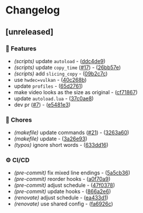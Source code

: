 # Changelog

## [unreleased]

### 🚀 Features

- _(scripts)_ update `autoload` - ([ddc4de9](https://github.com///commit/ddc4de9eaab3002a76990d0c134c0237a909bfc7))
- _(scripts)_ update `copy_time` ([#17](https://github.com/DeadNews/mpv-config/issues/17)) - ([26bb57e](https://github.com///commit/26bb57ec48f459af9a05161316ffc9c79d2e4096))
- _(scripts)_ add `slicing_copy` - ([09b2c7c](https://github.com///commit/09b2c7c92b4478a46019f2470bd14ceeee78acae))
- use `hwdec=vulkan` - ([40c268b](https://github.com///commit/40c268bf042e6ad776c95d5f69fe0638c952ac48))
- update `profiles` - ([65d2761](https://github.com///commit/65d27610a4cb4a36cd6d51ffb396ff5cc6802750))
- make video looks as the size as original - ([cf71867](https://github.com///commit/cf71867a226791c2ff0fa61fff5d8637e33407a8))
- update `autoload.lua` - ([37c0ae8](https://github.com///commit/37c0ae8805606fe652638ba0ab4990942ee52c21))
- dev pr ([#7](https://github.com/DeadNews/mpv-config/issues/7)) - ([e5481e3](https://github.com///commit/e5481e3fad101a8691805ee6bab4656d8111eb0d))

### 🧹 Chores

- _(makefile)_ update commands ([#21](https://github.com/DeadNews/mpv-config/issues/21)) - ([3263a60](https://github.com///commit/3263a6052ba54237b0146d5c884d2d35a4bcd484))
- _(makefile)_ update - ([3a26e93](https://github.com///commit/3a26e93fc9a89bd30fa0f96eded211c2ee8bea22))
- _(typos)_ ignore short words - ([633dd16](https://github.com///commit/633dd16f0ea949c52d971b70f304616a9a2d9a1e))

### ⚙️ CI/CD

- _(pre-commit)_ fix mixed line endings - ([5a5cb36](https://github.com///commit/5a5cb36afbe09aeccafface62246536177bbdcc3))
- _(pre-commit)_ reorder hooks - ([a0f70a9](https://github.com///commit/a0f70a916f7cd9e6f096acb0f67ddcbf4d77f80b))
- _(pre-commit)_ adjust schedule - ([47f0378](https://github.com///commit/47f0378b2266ac5ff7c9fab5706b8ffaeb698247))
- _(pre-commit)_ update hooks - ([866a2e6](https://github.com///commit/866a2e692aaf5cbf0760e14bab1d9d5b54654a7e))
- _(renovate)_ adjust schedule - ([ea433d1](https://github.com///commit/ea433d169b73b3d470759c4a93015686d1f807e1))
- _(renovate)_ use shared config - ([fa6926c](https://github.com///commit/fa6926c38e84eaeb9f441bc48926ea828542b74d))

<!-- generated by git-cliff -->
